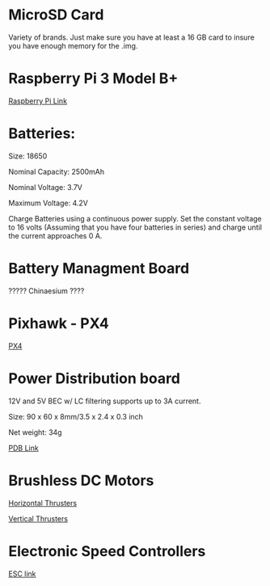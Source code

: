 # MicroSD Card 
Variety of brands. Just make sure you have at least a 16 GB card to insure you have enough memory for the .img.

# Raspberry Pi 3 Model B+ 
[Raspberry Pi Link](https://www.adafruit.com/product/3775?src=raspberrypi)


# Batteries: 
Size: 18650

Nominal Capacity: 2500mAh

Nominal Voltage: 3.7V

Maximum Voltage: 4.2V

Charge Batteries using a continuous power supply. Set the constant voltage to 16 volts (Assuming that you have four batteries in series) and charge until the current approaches 0 A. 

# Battery Managment Board
????? Chinaesium ????


# Pixhawk - PX4
[PX4](https://docs.px4.io/en/flight_controller/pixhawk.html)

# Power Distribution board 
12V and 5V BEC w/ LC filtering supports up to 3A current.

Size: 90 x 60 x 8mm/3.5 x 2.4 x 0.3 inch

Net weight: 34g

[PDB Link](https://www.amazon.com/Hobbypower-Absorber-Integrated-Distribution-Controller/dp/B01N3M2TMN)


# Brushless DC Motors 
[Horizontal Thrusters](https://www.amazon.com/Turnigy-Aerodrive-DST-700-Brushless-Outrunner/dp/B00USR24AE/ref=sr_1_1?s=toys-and-games&ie=UTF8&qid=1532355503&sr=1-1&keywords=dst700)

[Vertical Thrusters](https://www.amazon.com/FPVDrone-7500KV-Brushless-Racing-Quadcopter/dp/B077GKLSP7/ref=sr_1_3?s=electronics&ie=UTF8&qid=1530131563&sr=1-3&keywords=1104+brushless)

# Electronic Speed Controllers
[ESC link](https://www.amazon.com/Makerfire-BLHeli-Brushless-Controller-QAV210/dp/B07867ZMFJ/ref=sr_1_1_sspa?s=toys-and-games&ie=UTF8&qid=1527016924&sr=1-1-spons&keywords=makerfire+esc+2-4s&psc=1)
